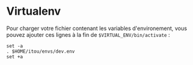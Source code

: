 # Virtualenv

Pour charger votre fichier contenant les variables d'environement, vous pouvez
ajouter ces lignes à la fin de `$VIRTUAL_ENV/bin/activate` :

```shell
set -a
. $HOME/itou/envs/dev.env
set +a
```
